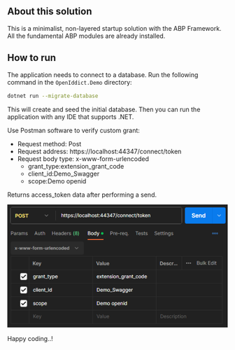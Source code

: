 ## About this solution

This is a minimalist, non-layered startup solution with the ABP Framework. All the fundamental ABP modules are already installed.

## How to run

The application needs to connect to a database. Run the following command in the `OpenIddict.Demo` directory:

````bash
dotnet run --migrate-database
````

This will create and seed the initial database. Then you can run the application with any IDE that supports .NET.

Use Postman software to verify custom grant:

- Request method: Post
- Request address: https://localhost:44347/connect/token
- Request body type: x-www-form-urlencoded
  - grant_type:extension_grant_code
  - client_id:Demo_Swagger
  - scope:Demo openid

Returns access_token data after performing a send.

![See screenshot](screenshot.png)

Happy coding..!
